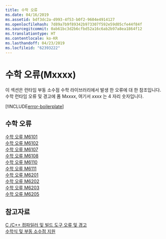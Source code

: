 ```yaml
---
title: 수학 오류
ms.date: 04/16/2019
ms.assetid: bdf3dc2a-d993-4f53-b0f2-9604e4914127
ms.openlocfilehash: 7d89a7b9f89342b973307f592e59d05cfe44f84f
ms.sourcegitcommit: 0ab61bc3d2b6cfbd52a16c6ab2b97a8ea1864f12
ms.translationtype: HT
ms.contentlocale: ko-KR
ms.lasthandoff: 04/23/2019
ms.locfileid: "62393222"
---
```

# <a name="math-errors-mxxxx"></a>수학 오류(Mxxxx)

이 섹션은 런타임 부동 소수점 수학 라이브러리에서 발생 한 오류에 대 한 참조입니다. 수학 런타임 오류 및 경고에 폼 M*xxxx*, 여기서 *xxxx* 는 4 자리 숫자입니다.

[!INCLUDE[error-boilerplate](../../error-messages/includes/error-boilerplate.md)]

## <a name="math-errors"></a>수학 오류

[수학 오류 M6101](math-error-m6101.md) \
[수학 오류 M6102](math-error-m6102.md) \
[수학 오류 M6107](math-error-m6107.md) \
[수학 오류 M6108](math-error-m6108.md) \
[수학 오류 M6110](math-error-m6110.md) \
[수학 오류 M6111](math-error-m6111.md) \
[수학 오류 M6201](math-error-m6201.md) \
[수학 오류 M6202](math-error-m6202.md) \
[수학 오류 M6203](math-error-m6203.md) \
[수학 오류 M6205](math-error-m6205.md)

## <a name="see-also"></a>참고자료

[C /C++ 컴파일러 및 빌드 도구 오류 및 경고](../compiler-errors-1/c-cpp-build-errors.md) \
[수학식 및 부동 소수점 지원](../../c-runtime-library/floating-point-support.md)
